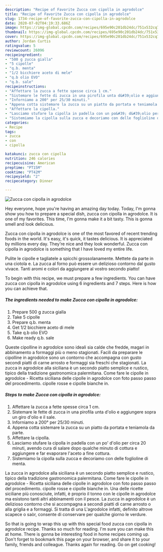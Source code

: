 ```yaml
---
description: "Recipe of Favorite Zucca con cipolla in agrodolce"
title: "Recipe of Favorite Zucca con cipolla in agrodolce"
slug: 1734-recipe-of-favorite-zucca-con-cipolla-in-agrodolce
date: 2020-07-02T04:19:33.686Z
image: https://img-global.cpcdn.com/recipes/695e90c201db24dc/751x532cq70/zucca-con-cipolla-in-agrodolce-recipe-main-photo.jpg
thumbnail: https://img-global.cpcdn.com/recipes/695e90c201db24dc/751x532cq70/zucca-con-cipolla-in-agrodolce-recipe-main-photo.jpg
cover: https://img-global.cpcdn.com/recipes/695e90c201db24dc/751x532cq70/zucca-con-cipolla-in-agrodolce-recipe-main-photo.jpg
author: Jordan Curtis
ratingvalue: 5
reviewcount: 26096
recipeingredient:
- "500 g zucca gialla"
- "5 cipolle"
- "q.b. menta"
- "1/2 bicchiere aceto di mele"
- "q.b olio EVO"
- "q.b. sale"
recipeinstructions:
- "Affettare la zucca a fette spesse circa 1 cm."
- "Sistemare le fette di zucca in una pirofila unta d&#39;olio e aggiungere sopra un giro d&#39;olio e il sale."
- "Inforniamo a 200° per 25/30 minuti."
- "Appena cotta sistemare la zucca su un piatto da portata e teniamola da parte."
- "Affettare la cipolla."
- "Lasciamo stufare la cipolla in padella con un po&#39; d&#39;olio per circa 20 minuti, avendo cura di salare dopo qualche minuto di cottura e aggiungere e far evaporare l&#39;aceto a fine cottura."
- "Sistemiamo la cipolla sulla zucca e decoriamo con delle foglioline di menta."
categories:
- Recipe
tags:
- zucca
- con
- cipolla

katakunci: zucca con cipolla 
nutrition: 246 calories
recipecuisine: American
preptime: "PT15M"
cooktime: "PT42M"
recipeyield: "2"
recipecategory: Dinner

---
```



![Zucca con cipolla in agrodolce](https://img-global.cpcdn.com/recipes/695e90c201db24dc/751x532cq70/zucca-con-cipolla-in-agrodolce-recipe-main-photo.jpg)

Hey everyone, hope you're having an amazing day today. Today, I'm gonna show you how to prepare a special dish, zucca con cipolla in agrodolce. It is one of my favorites. This time, I'm gonna make it a bit tasty. This is gonna smell and look delicious.

Zucca con cipolla in agrodolce is one of the most favored of recent trending foods in the world. It's easy, it's quick, it tastes delicious. It is appreciated by millions every day. They're nice and they look wonderful. Zucca con cipolla in agrodolce is something that I have loved my entire life.

Pulite le cipolle e tagliatele a spicchi grossolanamente. Mettete da parte in una ciotola e. La zucca al forno può essere un delizioso contorno dal gusto vivace. Tanti aromi e colori da aggiungere al vostro secondo piatto!


To begin with this recipe, we must prepare a few ingredients. You can have zucca con cipolla in agrodolce using 6 ingredients and 7 steps. Here is how you can achieve that.

<!--inarticleads1-->

##### The ingredients needed to make Zucca con cipolla in agrodolce:

1. Prepare 500 g zucca gialla
1. Take 5 cipolle
1. Prepare q.b. menta
1. Get 1/2 bicchiere aceto di mele
1. Take q.b olio EVO
1. Make ready q.b. sale


Queste cipolline in agrodolce sono ideali sia calde che fredde, magari in abbinamento a formaggi più o meno stagionati. Facili da preparare le cipolline in agrodolce sono un contorno che accompagna con gusto secondi piatti di carne arrosto e formaggi sia freschi che stagionati. La zucca in agrodolce alla siciliana è un secondo piatto semplice e rustico, tipico della tradizione gastronomica palermitana. Come fare le cipolle in agrodolce - Ricetta siciliana delle cipolle in agrodolce con foto passo passo del procedimento. cipolle rosse e cipolle bianche in. 

<!--inarticleads2-->

##### Steps to make Zucca con cipolla in agrodolce:

1. Affettare la zucca a fette spesse circa 1 cm.
1. Sistemare le fette di zucca in una pirofila unta d&#39;olio e aggiungere sopra un giro d&#39;olio e il sale.
1. Inforniamo a 200° per 25/30 minuti.
1. Appena cotta sistemare la zucca su un piatto da portata e teniamola da parte.
1. Affettare la cipolla.
1. Lasciamo stufare la cipolla in padella con un po&#39; d&#39;olio per circa 20 minuti, avendo cura di salare dopo qualche minuto di cottura e aggiungere e far evaporare l&#39;aceto a fine cottura.
1. Sistemiamo la cipolla sulla zucca e decoriamo con delle foglioline di menta.


La zucca in agrodolce alla siciliana è un secondo piatto semplice e rustico, tipico della tradizione gastronomica palermitana. Come fare le cipolle in agrodolce - Ricetta siciliana delle cipolle in agrodolce con foto passo passo del procedimento. cipolle rosse e cipolle bianche in. Una delle ricette siciliane più conosciute, infatti, è proprio il tonno con le cipolle in agrodolce ma esistono tanti altri abbinamenti con il pesce. La zucca in agrodolce è un delizioso contorno che si accompagna a secondi piatti di carne arrosto o alla griglia e a formaggi. Si tratta di una L&#39;agrodolce infatti, definito altrove scapece o saòr, consente di conservare per qualche giorno le verdure. 

So that is going to wrap this up with this special food zucca con cipolla in agrodolce recipe. Thanks so much for reading. I'm sure you can make this at home. There is gonna be interesting food in home recipes coming up. Don't forget to bookmark this page on your browser, and share it to your family, friends and colleague. Thanks again for reading. Go on get cooking!
